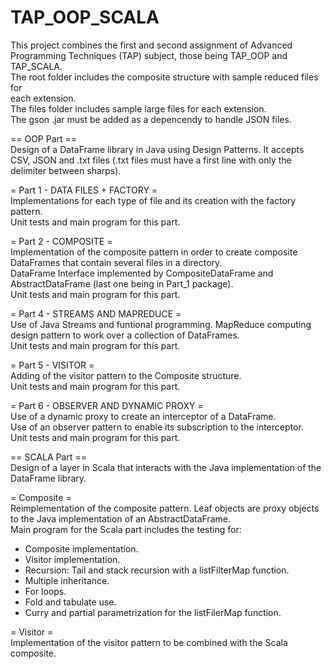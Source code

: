 # TAP_OOP_SCALA
This project combines the first and second assignment of Advanced Programming
Techniques (TAP) subject, those being TAP_OOP and TAP_SCALA.   
The root folder includes the composite structure with sample reduced files for   
each extension.   
The files folder includes sample large files for each extension.  
The gson .jar must be added as a depencendy to handle JSON files.  

== OOP Part ==    
Design of a DataFrame library in Java using Design Patterns. It accepts CSV, JSON
and .txt files (.txt files must have a first line with only the delimiter between
sharps).

= Part 1 - DATA FILES + FACTORY =   
Implementations for each type of file and its creation with the factory pattern.   
Unit tests and main program for this part.

= Part 2 - COMPOSITE =   
Implementation of the composite pattern in order to create composite DataFrames
that contain several files in a directory.   
DataFrame Interface implemented by CompositeDataFrame and AbstractDataFrame (last
one being in Part_1 package).   
Unit tests and main program for this part.   

= Part 4 - STREAMS AND MAPREDUCE =   
Use of Java Streams and funtional programming. MapReduce computing design pattern
to work over a collection of DataFrames.   
Unit tests and main program for this part.

= Part 5 - VISITOR =   
Adding of the visitor pattern to the Composite structure.   
Unit tests and main program for this part.

= Part 6 - OBSERVER AND DYNAMIC PROXY =   
Use of a dynamic proxy to create an interceptor of a DataFrame.   
Use of an observer pattern to enable its subscription to the interceptor.   
Unit tests and main program for this part.

== SCALA Part ==      
Design of a layer in Scala that interacts with the Java implementation of the
DataFrame library.

= Composite =   
Reimplementation of the composite pattern. Leaf objects are proxy objects to the
Java implementation of an AbstractDataFrame.   
Main program for the Scala part includes the testing for:
- Composite implementation.
- Visitor implementation.
- Recursion: Tail and stack recursion with a listFilterMap function.
- Multiple inheritance.
- For loops.
- Fold and tabulate use.
- Curry and partial parametrization for the listFilerMap function.

= Visitor =      
Implementation of the visitor pattern to be combined with the Scala composite.
